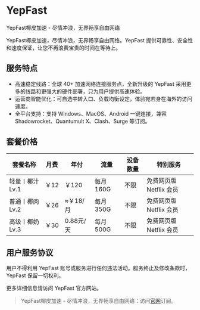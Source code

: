 # YepFast
YepFast椰皮加速 - 尽情冲浪，无界畅享自由网络

YepFast椰皮加速，尽情冲浪，无界畅享自由网络。YepFast 提供可靠性、安全性和速度保证，让您不再浪费宝贵的时间在等待上。

## 服务特点

*   高速稳定线路：全球 40+ 加速网络连接服务点，全新升级的 YepFast 采用更多的线路和更强大的硬件部署，只为用户提供高速体验。
*   运营商智能优化：可自选中转入口、负载均衡设定，体验宛若身在海外的访问速度。
*   全平台支持：支持 Windows、MacOS、Android 一键连接，兼容 Shadowrocket、Quantumult X、Clash、Surge 等订阅。

## 套餐价格

| 套餐名称 | 月费  | 年付  | 流量  | 设备数量 | 特别服务 |
| --- | --- | --- | --- | --- | --- |
| 轻量丨椰汁 Lv.1 | ￥12 | ￥120 | 每月 160G | 不限  | 免费网页版 Netflix 会员 |
| 普通丨椰肉 Lv.2 | ￥26 | ≈￥18/月 | 每月 350G | 不限  | 免费网页版 Netflix 会员 |
| 高级丨椰奶 Lv.3 | ￥30 | 0.88元/天 | 每月 500G | 不限  | 免费网页版 Netflix 会员 |

## 用户服务协议

用户不得利用 YepFast 账号或服务进行任何违法活动。服务终止及修改条款时，YepFast 保留一切权利。

更多详细信息请访问 YepFast 官方网站。

> YepFast椰皮加速 - 尽情冲浪，无界畅享自由网络：访问[官网](https://jump.p6p.net/231)订阅。
